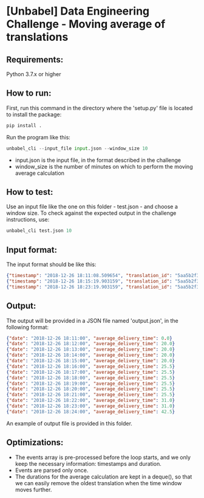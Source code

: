 # [Unbabel] Data Engineering Challenge - Moving average of translations

## Requirements:
Python 3.7.x or higher

## How to run:
First, run this command in the directory where the 'setup.py' file is located to install the package:
```python
pip install .
```


Run the program like this:
```python
unbabel_cli --input_file input.json --window_size 10
``` 
+ input.json is the input file, in the format described in the challenge
+ window_size is the number of minutes on which to perform the moving average calculation

## How to test:
Use an input file like the one on this folder - test.json - and choose a window size.
To check against the expected output in the challenge instructions, use:
```python
unbabel_cli test.json 10
```

## Input format:
The input format should be like this:
```json
{"timestamp": "2018-12-26 18:11:08.509654", "translation_id": "5aa5b2f39f7254a75aa5", "source_language": "en", "target_language": "fr", "client_name": "airliberty", "event_name": "translation_delivered", "nr_words": 30, "duration": 20}
{"timestamp": "2018-12-26 18:15:19.903159", "translation_id": "5aa5b2f39f7254a75aa4", "source_language": "en", "target_language": "fr", "client_name": "airliberty", "event_name": "translation_delivered", "nr_words": 30, "duration": 31}
{"timestamp": "2018-12-26 18:23:19.903159", "translation_id": "5aa5b2f39f7254a75bb3", "source_language": "en", "target_language": "fr", "client_name": "taxi-eats", "event_name": "translation_delivered", "nr_words": 100, "duration": 54}
```

## Output:
The output will be provided in a JSON file named 'output.json', in the following format:
```json
{"date": "2018-12-26 18:11:00", "average_delivery_time": 0.0}
{"date": "2018-12-26 18:12:00", "average_delivery_time": 20.0}
{"date": "2018-12-26 18:13:00", "average_delivery_time": 20.0}
{"date": "2018-12-26 18:14:00", "average_delivery_time": 20.0}
{"date": "2018-12-26 18:15:00", "average_delivery_time": 20.0}
{"date": "2018-12-26 18:16:00", "average_delivery_time": 25.5}
{"date": "2018-12-26 18:17:00", "average_delivery_time": 25.5}
{"date": "2018-12-26 18:18:00", "average_delivery_time": 25.5}
{"date": "2018-12-26 18:19:00", "average_delivery_time": 25.5}
{"date": "2018-12-26 18:20:00", "average_delivery_time": 25.5}
{"date": "2018-12-26 18:21:00", "average_delivery_time": 25.5}
{"date": "2018-12-26 18:22:00", "average_delivery_time": 31.0}
{"date": "2018-12-26 18:23:00", "average_delivery_time": 31.0}
{"date": "2018-12-26 18:24:00", "average_delivery_time": 42.5}
```
An example of output file is provided in this folder.

## Optimizations:
+ The events array is pre-processed before the loop starts, and we only keep the necessary information: timestamps and duration.
+ Events are parsed only once.
+ The durations for the average calculation are kept in a deque(), so that we can easily remove the oldest translation when the time window moves further.
